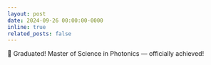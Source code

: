```yaml
---
layout: post
date: 2024-09-26 00:00:00-0000
inline: true
related_posts: false
---
```

🎊 Graduated! Master of Science in Photonics — officially achieved!